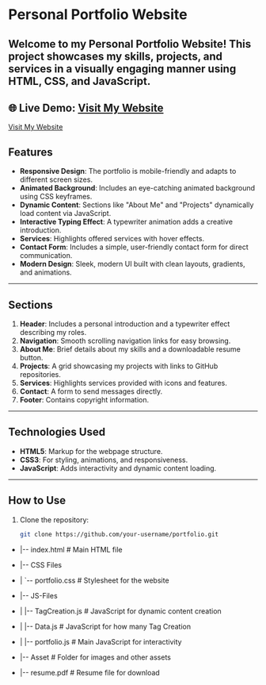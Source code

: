 # Personal Portfolio Website

Welcome to my **Personal Portfolio Website**! This project showcases my skills, projects, and services in a visually engaging manner using **HTML**, **CSS**, and **JavaScript**.
---
🌐 Live Demo: <a href="https://iftikhar-jafry.github.io/my-portfolio/index.html" target="_blank">Visit My Website</a>
---
<a href="https://iftikhar-jafry.github.io/my-portfolio/index.html" target="_blank" rel="noopener noreferrer">Visit My Website</a>

## Features
- **Responsive Design**: The portfolio is mobile-friendly and adapts to different screen sizes.
- **Animated Background**: Includes an eye-catching animated background using CSS keyframes.
- **Dynamic Content**: Sections like "About Me" and "Projects" dynamically load content via JavaScript.
- **Interactive Typing Effect**: A typewriter animation adds a creative introduction.
- **Services**: Highlights offered services with hover effects.
- **Contact Form**: Includes a simple, user-friendly contact form for direct communication.
- **Modern Design**: Sleek, modern UI built with clean layouts, gradients, and animations.

---

## Sections
1. **Header**: Includes a personal introduction and a typewriter effect describing my roles.
2. **Navigation**: Smooth scrolling navigation links for easy browsing.
3. **About Me**: Brief details about my skills and a downloadable resume button.
4. **Projects**: A grid showcasing my projects with links to GitHub repositories.
5. **Services**: Highlights services provided with icons and features.
6. **Contact**: A form to send messages directly.
7. **Footer**: Contains copyright information.

---

## Technologies Used
- **HTML5**: Markup for the webpage structure.
- **CSS3**: For styling, animations, and responsiveness.
- **JavaScript**: Adds interactivity and dynamic content loading.

---

## How to Use
1. Clone the repository:
   ```bash
   git clone https://github.com/your-username/portfolio.git

- |-- index.html            # Main HTML file
- |-- CSS Files
- |   `-- portfolio.css     # Stylesheet for the website
- |-- JS-Files
- |   |-- TagCreation.js    # JavaScript for dynamic content creation
- |   |-- Data.js           # JavaScript for how many Tag Creation
- |   |-- portfolio.js      # Main JavaScript for interactivity

- |-- Asset                 # Folder for images and other assets
- |-- resume.pdf            # Resume file for download
